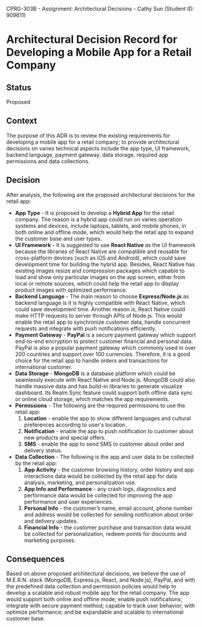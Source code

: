 CPRG-303B - Assignment: Architectural Decisions - Cathy Sun (Student ID: 909611)

# Architectural Decision Record for Developing a Mobile App for a Retail Company

## Status

Proposed

## Context

The purpose of this ADR is to review the existing requirements for developing a mobile app for a retail company; to provide architectural decisions on varies technical aspects include the app type, UI framework, backend language, payment gateway, data storage, required app permissions and data collections.

## Decision

After analysis, the following are the proposed architectural decisions for the retail app:

- **App Type** -
  It is proposed to develop a **Hybrid App** for the retail company. The reason is a hybrid app could run on varies operation systems and devices, include laptops, tablets, and mobile phones, in both online and offline mode, which would help the retail app to expand the customer base and user types.
- **UI Framework** -
  It is suggested to use **React Native** as the UI framework because the libraries of React Native are compatible and reusable for cross-platform devices (such as iOS and Android), which could save development time for building the hybrid app. Besides, React Native has existing images resize and compression packages which capable to load and show only particular images on the app screen, either from local or remote sources, which could help the retail app to display product images with optimized performance.
- **Backend Language** -
  The main reason to choose **Express/Node.js** as backend language is it is highly compatible with React Native, which could save development time. Another reason is, React Native could make HTTP requests to server through APIs of Node.js. This would enable the retail app to synchronize customer data, handle concurrent requests and integrate with push notifications efficiently.
- **Payment Gateway** -
  **PayPal** is a secure payment gateway which support end-to-end encryption to protect customer financial and personal data. PayPal is also a popular payment gateway which commonly used in over 200 countries and support over 100 currencies. Therefore, it is a good choice for the retail app to handle orders and transactions for international customer.
- **Data Storage** -
  **MongoDB** is a database platform which could be seamlessly execute with React Native and Node.js. MongoDB could also handle massive data and has build-in libraries to generate visualize dashboard. Its Realm Sync feature could support both offline data sync or online cloud storage, which matches the app requirements.
- **Permissions** -
  The following are the required permissions to use the retail app:
  1. **Location** - enable the app to show different languages and cultural preferences according to user's location.
  2. **Notification** - enable the app to push notification to customer about new products and special offers.
  3. **SMS** - enable the app to send SMS to customer about order and delivery status.
- **Data Collection** -
  The following is the app and user data to be collected by the retail app:
  1. **App Activity** - the customer browsing history, order history and app interactions data would be collected by the retail app for data analysis, marketing, and personalization use.
  2. **App Info and Performance** - any crash logs, diagnostics and performance data would be collected for improving the app performance and user experiences.
  3. **Personal Info** - the customer’s name, email account, phone number and address would be collected for sending notification about order and delivery updates.
  4. **Financial Info** - the customer purchase and transaction data would be collected for personalization, redeem points for discounts and marketing purposes.

## Consequences

Based on above proposed architectural decisions, we believe the use of M.E.R.N. stack (MongoDB, Express.js, React, and Node.js), PayPal, and with the predefined data collection and permission policies would help to develop a scalable and robust mobile app for the retail company. The app would support both online and offline mode; enable push notifications; integrate with secure payment method; capable to track user behavior; with optimize performance; and be expandable and scalable to international customer base.

